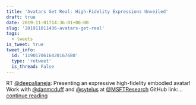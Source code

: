 ```yaml
---
title: 'Avatars Get Real: High-Fidelity Expressions Unveiled'
draft: true
date: 2019-11-01T14:36:01+00:00
slug: '201911011436-avatars-get-real'
tags:
  - tweets
is_tweet: true
tweet_info:
  id: '1190170616420167680'
  type: 'retweet'
  is_thread: False
---
```




RT [@deepalianeja](https://x.com/deepalianeja): Presenting an expressive high-fidelity embodied avatar! 
Work with [@danmcduff](https://x.com/danmcduff) and [@sytelus](https://x.com/sytelus) at [@MSFTResearch](https://x.com/MSFTResearch)
GitHub link:… [continue reading](https://x.com/sytelus/status/1190170616420167680)
